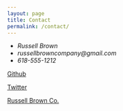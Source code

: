 ```yaml
---
layout: page
title: Contact
permalink: /contact/
---
```



<address>
	<ul>
		<li>Russell Brown</li>
		<li>russellbrowncompany@gmail.com</li>
		<li>618-555-1212</li>
	</ul>
</address>

[Github](https://github.com/rwbrown72)

[Twitter](http://twitter.com/rwbrown72)

[Russell Brown Co.](http://russellbrown.co)